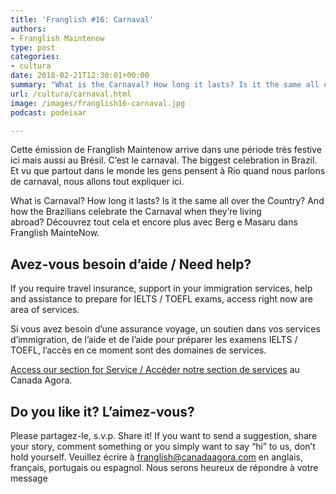 ```yaml
---
title: 'Franglish #16: Carnaval'
authors:
- Franglish Maintenow
type: post
categories:
- cultura
date: 2018-02-21T12:30:01+00:00
summary: "What is the Carnaval? How long it lasts? Is it the same all over the Country? And how the Brazilians celebrate the Carnaval when they're living abroad? Découvrez tout cela et encore plus avec Berg e Masaru dans Franglish MainteNow."
url: /cultura/carnaval.html
image: /images/franglish16-carnaval.jpg
podcast: podeixar

---
```

Cette émission de Franglish Maintenow arrive dans une période très festive ici mais aussi au Brésil. C&#8217;est le carnaval. The biggest celebration in Brazil. Et vu que partout dans le monde les gens pensent à Rio quand nous parlons de carnaval, nous allons tout expliquer ici.

What is Carnaval? How long it lasts? Is it the same all over the Country? And how the Brazilians celebrate the Carnaval when they&#8217;re living abroad? Découvrez tout cela et encore plus avec Berg e Masaru dans Franglish MainteNow.

## Avez-vous besoin d&#8217;aide / Need help?

If you require travel insurance, support in your immigration services, help and assistance to prepare for IELTS / TOEFL exams, access right now are area of services.

Si vous avez besoin d&#8217;une assurance voyage, un soutien dans vos services d&#8217;immigration, de l&#8217;aide et de l&#8217;aide pour préparer les examens IELTS / TOEFL, l&#8217;accès en ce moment sont des domaines de services.

[Access our section for Service / Accéder notre section de services][1] au Canada Agora.

## Do you like it? L&#8217;aimez-vous?

Please partagez-le, s.v.p. Share it! If you want to send a suggestion, share your story, comment something or you simply want to say “hi” to us, don’t hold yourself. Veuillez écrire à <franglish@canadaagora.com> en anglais, français, portugais ou espagnol. Nous serons heureux de répondre à votre message

 [1]: /servicos
